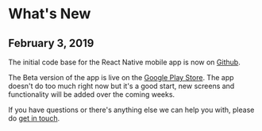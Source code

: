 
# What's New

## February 3, 2019

The initial code base for the React Native mobile app is now on [Github](https://github.com/codeandrobots/codeandrobots-app).

The Beta version of the app is live on the [Google Play Store](https://play.google.com/store/apps/details?id=com.codeandrobots.beta&ah=fmxnGH-WXpRTFOPNCggRzlARIIk). The app doesn't do too much right now but it's a good start, new screens and functionality will be added over the coming weeks.

If you have questions or there's anything else we can help you with, please do [get in touch](mailto:codeandrobotshq@gmail.com).
